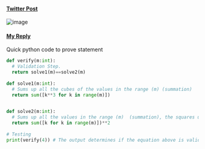 #### [Twitter Post](https://twitter.com/pickover/status/1543376324110213121)
![image](https://pbs.twimg.com/media/FEwkB1iWYAg0E6b?format=jpg&name=small)

#### [My Reply](https://twitter.com/tedddyoweh/status/1543520334011408389)

Quick python code to prove statement

```py
def verify(m:int):
  # Validation Step.
  return solve1(m)==solve2(m)
       
def solve1(m:int):
  # Sums up all the cubes of the values in the range (m) (summation) 
  return sum([k**3 for k in range(m)]) 
        

def solve2(m:int):
  # Sums up all the values in the range (m)  (summation), the squares up the results 
  return sum([k for k in range(m)])**2 
     
# Testing 
print(verify(4)) # The output determines if the equation above is valid
```

